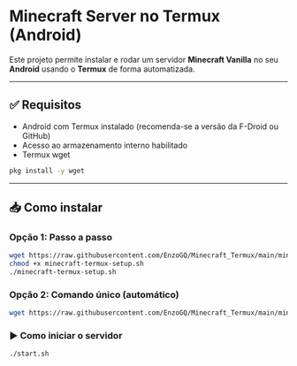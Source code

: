 # Minecraft Server no Termux (Android)

Este projeto permite instalar e rodar um servidor **Minecraft Vanilla** no seu **Android** usando o **Termux** de forma automatizada.


---

## ✅ Requisitos
- Android com Termux instalado (recomenda-se a versão da F-Droid ou GitHub)
- Acesso ao armazenamento interno habilitado
- Termux wget
```bash
pkg install -y wget
```

---

## 📥 Como instalar

### Opção 1: Passo a passo

```bash
wget https://raw.githubusercontent.com/EnzoGQ/Minecraft_Termux/main/minecraft-termux-setup.sh
chmod +x minecraft-termux-setup.sh
./minecraft-termux-setup.sh
```

### Opção 2: Comando único (automático)

```bash
wget https://raw.githubusercontent.com/EnzoGQ/Minecraft_Termux/main/minecraft-termux-setup.sh -O minecraft-termux-setup.sh && chmod +x minecraft-termux-setup.sh && ./minecraft-termux-setup.sh
```

### ▶ Como iniciar o servidor

```bash
./start.sh

